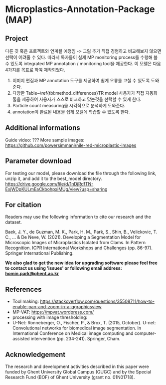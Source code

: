 # Microplastics-Annotation-Package (MAP)

## Project
다른 깃 혹은 프로젝트와 연계될 예정임 -> 그릶 추가 
직접 경험하고 비교해보지 않으면 선택이 어려울 수 있다. 따라서 독자들이 실제 MP monitoring process를 수행해 볼 수 있도록  integrated MP annotation / monitoring tool을 제공한다. 이 모델은 다음 4가지를 목표로 하여 제작되었다. 

1. 이미지 편집과 MP annotation 도구를 제공하여 쉽게 오류를 고칠 수 있도록 도와준다. 
2. 다양한 Table~\ref{tbl:method_differences}TR model 사용자가 직접 자동화 툴을 제공하여 사용자가 스스로 비교하고 맞는것을 선택할 수 있게 한다. 
3. Particle count measuring을 시각적으로 분석하게 도와준다. 
4. annotation이 완료된 내용을 쉽게 모델에 학습할 수 있도록 한다. 


## Additional informations

Guide video: ???
More sample images: https://github.com/powersimmani/nile-red-microplastic-images

## Parameter download

For testing our model, please download the file through the following link, unzip it, and add it to the best_model directory.
https://drive.google.com/file/d/1nDjRdfTN-ExjWDpKULmEaCkbohpxiMUg/view?usp=sharing

## For citation

Readers may use the following information to cite our research and the dataset.

Baek, J. Y., de Guzman, M. K., Park, H. M., Park, S., Shin, B., Velickovic, T. C., ... & De Neve, W. (2021). Developing a Segmentation Model for Microscopic Images of Microplastics Isolated from Clams. In Pattern Recognition. ICPR International Workshops and Challenges (pp. 86-97). Springer International Publishing.

**We also glad to get the new idea for upgrading software please feel free to contact us using 'issues' or following email address: homin.park@ghent.ac.kr**

## References

- Tool making: https://stackoverflow.com/questions/35508711/how-to-enable-pan-and-zoom-in-a-qgraphicsview
- MP-VAT: https://mpvat.wordpress.com/
- processing with image thresholding: 
- U-Net: Ronneberger, O., Fischer, P., & Brox, T. (2015, October). U-net: Convolutional networks for biomedical image segmentation. In International Conference on Medical image computing and computer-assisted intervention (pp. 234-241). Springer, Cham.


## Acknowledgement

The research and development activities described in this paper were funded by Ghent University Global Campus (GUGC) and by the Special Research Fund (BOF) of Ghent University (grant no. 01N01718).

